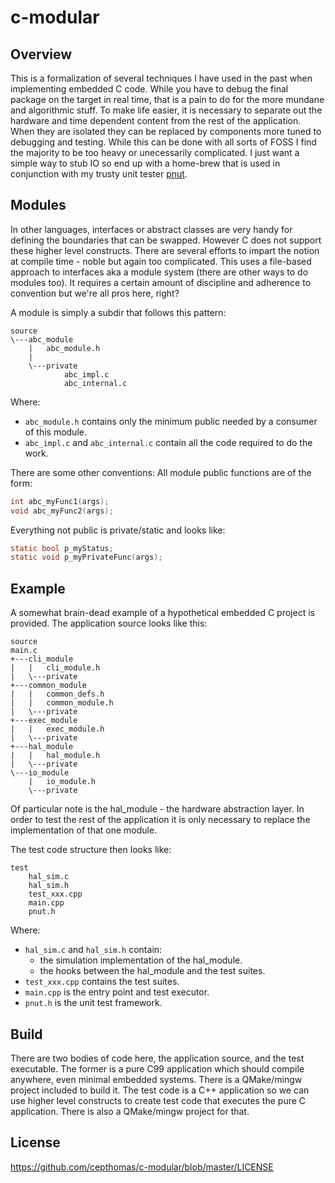 # c-modular

## Overview
This is a formalization of several techniques I have used in the past when implementing embedded C code.
While you have to debug the final package on the target in real time, that is a pain to do for the more
mundane and algorithmic stuff. To make life easier, it is necessary to separate out the hardware and time
dependent content from the rest of the application. When they are isolated they can be replaced by components
more tuned to debugging and testing. While this can be done with all sorts of FOSS I find the majority to be
too heavy or unecessarily complicated. I just want a simple way to stub IO so end up with a home-brew that
is used in conjunction with my trusty unit tester [pnut](https://github.com/cepthomas/pnut).

## Modules
In other languages, interfaces or abstract classes are very handy for defining the boundaries that can be 
swapped. However C does not support these higher level constructs. There are several efforts to impart the
notion at compile time - noble but again too complicated. This uses a file-based approach to interfaces
aka a module system (there are other ways to do modules too). It requires a certain amount of discipline
and adherence to convention but we're all pros here, right?

A module is simply a subdir that follows this pattern:
```
source
\---abc_module
    |   abc_module.h
    |   
    \---private
            abc_impl.c
            abc_internal.c
```
Where:
- `abc_module.h` contains only the minimum public needed by a consumer of this module.
- `abc_impl.c` and `abc_internal.c` contain all the code required to do the work.

There are some other conventions:
All module public functions are of the form:
``` C
int abc_myFunc1(args);
void abc_myFunc2(args);
```
Everything not public is private/static and looks like:
``` C
static bool p_myStatus;
static void p_myPrivateFunc(args);
```

## Example
A somewhat brain-dead example of a hypothetical embedded C project is provided.
The application source looks like this:
```
source
main.c
+---cli_module
|   |   cli_module.h
|   \---private
+---common_module
|   |   common_defs.h
|   |   common_module.h
|   \---private
+---exec_module
|   |   exec_module.h
|   \---private
+---hal_module
|   |   hal_module.h
|   \---private
\---io_module
    |   io_module.h
    \---private
```
Of particular note is the hal_module - the hardware abstraction layer. In order to test the rest
of the application it is only necessary to replace the implementation of that one module.

The test code structure then looks like:
```
test
    hal_sim.c
    hal_sim.h
    test_xxx.cpp
    main.cpp
    pnut.h
```
Where:
- `hal_sim.c` and `hal_sim.h` contain:
    - the simulation implementation of the hal_module.
    - the hooks between the hal_module and the test suites.
- `test_xxx.cpp` contains the test suites.
- `main.cpp` is the entry point and test executor.
- `pnut.h` is the unit test framework.

## Build
There are two bodies of code here, the application source, and the test executable.
The former is a pure C99 application which should compile anywhere, even minimal embedded 
systems. There is a QMake/mingw project included to build it. 
The test code is a C++ application so we can use higher level constructs to create test code 
that executes the pure C application. There is also a QMake/mingw project for that.

## License
https://github.com/cepthomas/c-modular/blob/master/LICENSE
